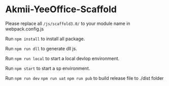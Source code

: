 # Akmii-YeeOffice-Scaffold

Please replace all `/js/scaffold3.0/` to your module name in webpack.config.js

Run `npm install` to install all package.

Run `npm run dll` to generate dll js.

Run `npm run local` to start a local devlop environment.

Run `npm start` to start a sp environment.

Run `npm run dev` `npm run uat` `npm run pub` to build release file to ./dist folder